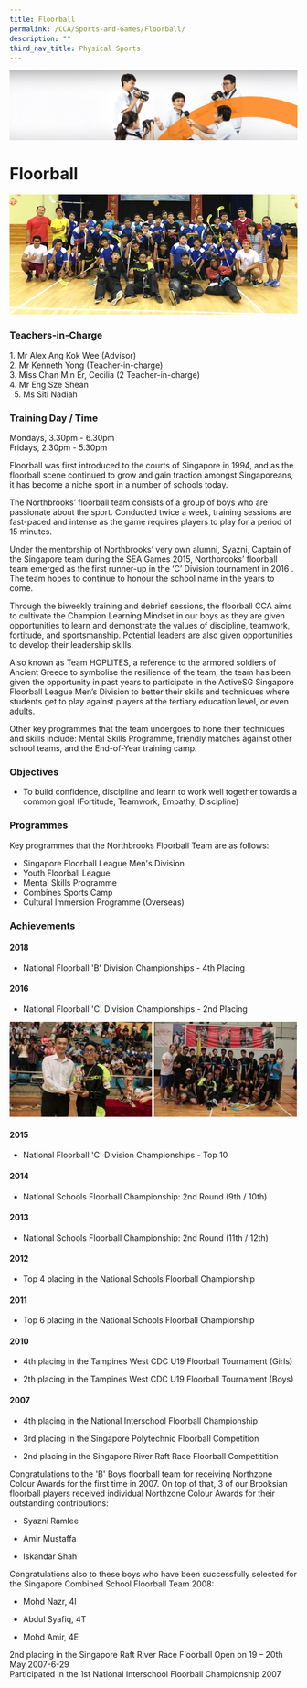 ```yaml
---
title: Floorball
permalink: /CCA/Sports-and-Games/Floorball/
description: ""
third_nav_title: Physical Sports
---
```

![](/images/cca.jpg)

Floorball
=========
![](/images/floorball.jpeg)

### Teachers-in-Charge

1\. Mr Alex Ang Kok Wee (Advisor) <br>
2\. Mr Kenneth Yong (Teacher-in-charge) <br>
3\. Miss Chan Min Er, Cecilia (2 Teacher-in-charge) <br>
4\. Mr Eng Sze Shean <br> 
5\. Ms Siti Nadiah

### Training Day / Time

Mondays, 3.30pm - 6.30pm  
Fridays, 2.30pm - 5.30pm  

Floorball was first introduced to the courts of Singapore in 1994, and as the floorball scene continued to grow and gain traction amongst Singaporeans, it has become a niche sport in a number of schools today.  
  
The Northbrooks’ floorball team consists of a group of boys who are passionate about the sport. Conducted twice a week, training sessions are fast-paced and intense as the game requires players to play for a period of 15 minutes.  
  
Under the mentorship of Northbrooks’ very own alumni, Syazni, Captain of the Singapore team during the SEA Games 2015, Northbrooks’ floorball team emerged as the first runner-up in the ‘C’ Division tournament in 2016 . The team hopes to continue to honour the school name in the years to come.  
  
Through the biweekly training and debrief sessions, the floorball CCA aims to cultivate the Champion Learning Mindset in our boys as they are given opportunities to learn and demonstrate the values of discipline, teamwork, fortitude, and sportsmanship. Potential leaders are also given opportunities to develop their leadership skills.  
  
Also known as Team HOPLITES, a reference to the armored soldiers of Ancient Greece to symbolise the resilience of the team, the team has been given the opportunity in past years to participate in the ActiveSG Singapore Floorball League Men’s Division to better their skills and techniques where students get to play against players at the tertiary education level, or even adults.  
  
Other key programmes that the team undergoes to hone their techniques and skills include: Mental Skills Programme, friendly matches against other school teams, and the End-of-Year training camp.

### Objectives

*   To build confidence, discipline and learn to work well together towards a common goal (Fortitude, Teamwork, Empathy, Discipline)

### Programmes

Key programmes that the Northbrooks Floorball Team are as follows:  
  

*   Singapore Floorball League Men's Division
*   Youth Floorball League
*   Mental Skills Programme
*   Combines Sports Camp
*   Cultural Immersion Programme (Overseas)

### Achievements

  

#### 2018

*   National Floorball 'B' Division Championships - 4th Placing

  

#### 2016

*   National Floorball 'C' Division Championships - 2nd Placing

![](/images/floorball2.png)


#### 2015

*   National Floorball 'C' Division Championships - Top 10

  

#### 2014

*   National Schools Floorball Championship: 2nd Round (9th / 10th)
    

  

#### 2013

*   National Schools Floorball Championship: 2nd Round (11th / 12th)
    

  

#### 2012

*   Top 4 placing in the National Schools Floorball Championship
    

  

#### 2011

*   Top 6 placing in the National Schools Floorball Championship
    

  

#### 2010

*   4th placing in the Tampines West CDC U19 Floorball Tournament (Girls)
    
*   2th placing in the Tampines West CDC U19 Floorball Tournament (Boys)
    

  

#### 2007

*   4th placing in the National Interschool Floorball Championship
    
*   3rd placing in the Singapore Polytechnic Floorball Competition
    
*   2nd placing in the Singapore River Raft Race Floorball Competitition
    

  

Congratulations to the 'B' Boys floorball team for receiving Northzone Colour Awards for the first time in 2007. On top of that, 3 of our Brooksian floorball players received individual Northzone Colour Awards for their outstanding contributions:

  

*   Syazni Ramlee

*   Amir Mustaffa
    
*   Iskandar Shah
    

  

Congratulations also to these boys who have been successfully selected for the Singapore Combined School Floorball Team 2008:

  

*   Mohd Nazr, 4I
    
*   Abdul Syafiq, 4T
    
*   Mohd Amir, 4E
    

  

2nd placing in the Singapore Raft River Race Floorball Open on 19 – 20th May 2007-6-29   
Participated in the 1st National Interschool Floorball Championship 2007